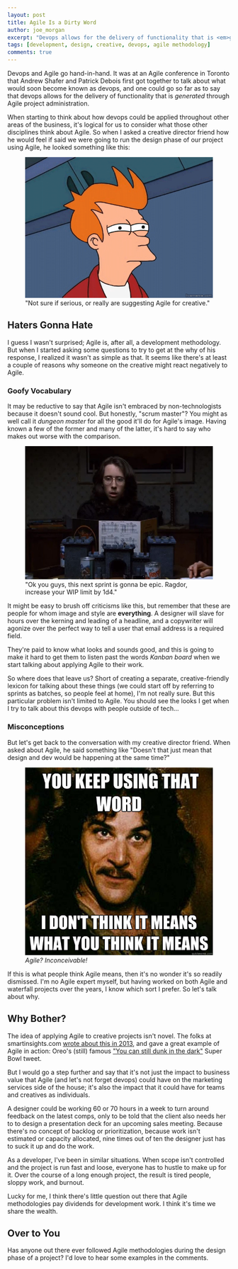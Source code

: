 ```yaml
---
layout: post
title: Agile Is a Dirty Word
author: joe_morgan
excerpt: "Devops allows for the delivery of functionality that is <em>generated</em> through Agile project administration. So if we're going to look at applying devops principles to other areas of the business, we have to consider how Agile fits in."
tags: [development, design, creative, devops, agile methodology]
comments: true
---
```


Devops and Agile go hand-in-hand. It was at an Agile conference in Toronto that Andrew Shafer and Patrick Debois first got together to talk about what would soon become known as devops, and one could go so far as to say that devops allows for the delivery of functionality that is <em>generated</em> through Agile project administration.

When starting to think about how devops could be applied throughout other areas of the business, it's logical for us to consider what those other disciplines think about Agile. So when I asked a creative director friend how he would feel if said we were going to run the design phase of our project using Agile, he looked something like this:

<figure>
	<img src="/images/fry-suspicious.gif" alt="Fry, from Futurama, looking suspicious" />
	<figcaption>
		"Not sure if serious, or really are suggesting Agile for creative."
	</figcaption>
</figure>

## Haters Gonna Hate ##

I guess I wasn't surprised; Agile is, after all, a development methodology. But when I started asking some questions to try to get at the why of his response, I realized it wasn't as simple as that. It seems like there's at least a couple of reasons why someone on the creative might react negatively to Agile.

<!--break-->

### Goofy Vocabulary ###

It may be reductive to say that Agile isn't embraced by non-technologists because it doesn't sound cool. But honestly, "scrum master"? You might as well call it <em>dungeon master</em> for all the good it'll do for Agile's image. Having known a few of the former and many of the latter, it's hard to say who makes out worse with the comparison.

<figure>
	<img src="/images/dungeon-master.jpg" alt="Dungeon master from Freeks and Geeks" />
	<figcaption>
		"Ok you guys, this next sprint is gonna be epic. Ragdor, increase your WIP limit by 1d4."
	</figcaption>
</figure>

It might be easy to brush off criticisms like this, but remember that these are people for whom image and style are <strong>everything</strong>. A designer will slave for hours over the kerning and leading of a headline, and a copywriter will agonize over the perfect way to tell a user that email address is a required field.

They're paid to know what looks and sounds good, and this is going to make it hard to get them to listen past the words <em>Kanban board</em> when we start talking about applying Agile to their work.

So where does that leave us? Short of creating a separate, creative-friendly lexicon for talking about these things (we could start off by referring to sprints as batches, so people feel at home), I'm not really sure. But this particular problem isn't limited to Agile. You should see the looks I get when I try to talk about this devops with people outside of tech...

###  Misconceptions ###

But let's get back to the conversation with my creative director friend. When asked about Agile, he said something like "Doesn't that just mean that design and dev would be happening at the same time?"


<figure>
	<img src="/images/montoya.jpg" alt="You keep using that word. I don't think it means what you think it means." />
	<figcaption>
		<em>Agile? Inconceivable!</em>
	</figcaption>
</figure>

If this is what people think Agile means, then it's no wonder it's so readily dismissed. I'm no Agile expert myself, but having worked on both Agile and waterfall projects over the years, I know which sort I prefer. So let's talk about why.

## Why Bother? ##

The idea of applying Agile to creative projects isn't novel. The folks at smartinsights.com <a href="http://www.smartinsights.com/managing-digital-marketing/web-project-management/agile-project-process/" target="_blank" title="Agile for digital marketing">wrote about this in 2013</a>, and gave a great example of Agile in action: Oreo's (still) famous <a href="http://www.wired.com/2013/02/oreo-twitter-super-bowl/" target="_blank" title="Wired.com - How Oreo Won the Marketing Super Bowl With a Timely Blackout Ad on Twitter">&quot;You can still dunk in the dark&quot;</a> Super Bowl tweet.

But I would go a step further and say that it's not just the impact to business value that Agile (and let's not forget devops) could have on the marketing services side of the house; it's also the impact that it could have for teams and creatives as individuals.

A designer could be working 60 or 70 hours in a week to turn around feedback on the latest comps, only to be told that the client also needs her to to design a presentation deck for an upcoming sales meeting. Because there's no concept of backlog or prioritization, because work isn't estimated or capacity allocated, nine times out of ten the designer just has to suck it up and do the work.

As a developer, I've been in similar situations. When scope isn't controlled and the project is run fast and loose, everyone has to hustle to make up for it. Over the course of a long enough project, the result is tired people, sloppy work, and burnout.

Lucky for me, I think there's little question out there that Agile methodologies pay dividends for development work. I think it's time we share the wealth.

## Over to You ##

<p class="over-to-you">
	Has anyone out there ever followed Agile methodologies during the design phase of a project? I'd love to hear some examples in the comments.
</p>